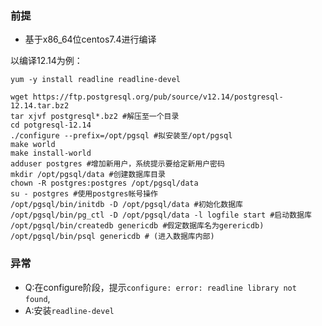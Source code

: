 

### 前提
- 基于x86_64位centos7.4进行编译

以编译12.14为例：
```
yum -y install readline readline-devel

wget https://ftp.postgresql.org/pub/source/v12.14/postgresql-12.14.tar.bz2
tar xjvf postgresql*.bz2 #解压至一个目录
cd potgresql-12.14
./configure --prefix=/opt/pgsql #拟安装至/opt/pgsql
make world
make install-world
adduser postgres #增加新用户，系统提示要给定新用户密码
mkdir /opt/pgsql/data #创建数据库目录
chown -R postgres:postgres /opt/pgsql/data
su - postgres #使用postgres帐号操作
/opt/pgsql/bin/initdb -D /opt/pgsql/data #初始化数据库
/opt/pgsql/bin/pg_ctl -D /opt/pgsql/data -l logfile start #启动数据库
/opt/pgsql/bin/createdb genericdb #假定数据库名为gerericdb)
/opt/pgsql/bin/psql genericdb # (进入数据库内部)
```




### 异常

- Q:在configure阶段，提示`configure: error: readline library not found`, 
- A:安装`readline-devel`
